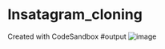 # Insatagram_cloning
Created with CodeSandbox
#output 
![image](https://github.com/prethish004/Insatagram_cloning/assets/106960902/a14e4d37-8021-422d-b347-019da3b70737)
